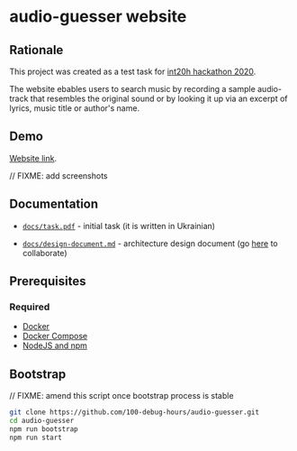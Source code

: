 # audio-guesser website


## Rationale
This project was created as a test task for [int20h hackathon 2020](https://int20h.best-kyiv.org/).


The website ebables users to search music by recording a sample audio-track that
resembles the original sound or by looking it up via an excerpt of lyrics, music title
or author's name.

## Demo

[Website link](https://audio-guesser.herokuapp.com/).

// FIXME: add screenshots


## Documentation

* [`docs/task.pdf`](docs/task.pdf) - initial task (it is written
in Ukrainian)

* [`docs/design-document.md`](docs/design-document.md) - architecture design document (go [here](https://hackmd.io/@Veetaha/audio-guesser-design-doc) to collaborate)

## Prerequisites

### Required

* [Docker](https://docs.docker.com/get-started)
* [Docker Compose](https://docs.docker.com/compose)
* [NodeJS and npm](https://nodejs.org/en/)

## Bootstrap

// FIXME: amend this script once bootstrap process is stable

```bash
git clone https://github.com/100-debug-hours/audio-guesser.git
cd audio-guesser
npm run bootstrap
npm run start
```
